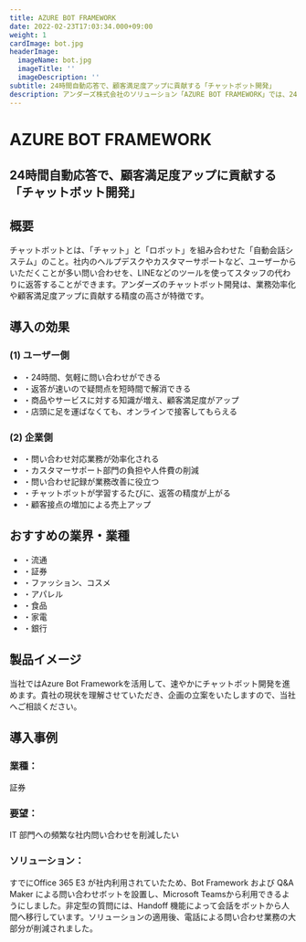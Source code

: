 ```yaml
---
title: AZURE BOT FRAMEWORK
date: 2022-02-23T17:03:34.000+09:00
weight: 1
cardImage: bot.jpg
headerImage:
  imageName: bot.jpg
  imageTitle: ''
  imageDescription: ''
subtitle: 24時間自動応答で、顧客満足度アップに貢献する「チャットボット開発」
description: アンダーズ株式会社のソリューション「AZURE BOT FRAMEWORK」では、24時間自動応答で、顧客満足度アップに貢献する「チャットボット開発」をご提供します。当社ではAzure Bot Frameworkを活用して、速やかにチャットボット開発を進めます。貴社の現状を理解させていただき、企画の立案をいたしますので、当社へご相談ください。
---
```

# AZURE BOT FRAMEWORK

## 24時間自動応答で、顧客満足度アップに貢献する「チャットボット開発」



## 概要

チャットボットとは、「チャット」と「ロボット」を組み合わせた「自動会話システム」のこと。社内のヘルプデスクやカスタマーサポートなど、ユーザーからいただくことが多い問い合わせを、LINEなどのツールを使ってスタッフの代わりに返答することができます。アンダーズのチャットボット開発は、業務効率化や顧客満足度アップに貢献する精度の高さが特徴です。



## 導入の効果

### (1) ユーザー側

* ・24時間、気軽に問い合わせができる
* ・返答が速いので疑問点を短時間で解消できる
* ・商品やサービスに対する知識が増え、顧客満足度がアップ
* ・店頭に足を運ばなくても、オンラインで接客してもらえる

### (2) 企業側

* ・問い合わせ対応業務が効率化される
* ・カスタマーサポート部門の負担や人件費の削減
* ・問い合わせ記録が業務改善に役立つ
* ・チャットボットが学習するたびに、返答の精度が上がる
* ・顧客接点の増加による売上アップ



## おすすめの業界・業種

* ・流通
* ・証券
* ・ファッション、コスメ
* ・アパレル
* ・食品
* ・家電
* ・銀行



## 製品イメージ

当社ではAzure Bot Frameworkを活用して、速やかにチャットボット開発を進めます。貴社の現状を理解させていただき、企画の立案をいたしますので、当社へご相談ください。



## 導入事例

### **業種**：

証券

### **要望**：

IT 部門への頻繁な社内問い合わせを削減したい

### **ソリューション**：

すでにOffice 365 E3 が社内利用されていたため、Bot Framework および Q&A Maker による問い合わせボットを設置し、Microsoft Teamsから利用できるようにしました。非定型の質問には、Handoff 機能によって会話をボットから人間へ移行しています。ソリューションの適用後、電話による問い合わせ業務の大部分が削減されました。